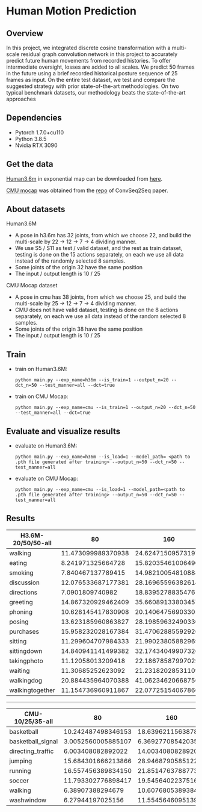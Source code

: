 # Human Motion Prediction 

## Overview




  In this project, we integrated discrete cosine transformation with a multi-scale residual graph convolution network in this project to accurately predict future human movements from recorded histories. To offer intermediate oversight, losses are added to all scales. We predict 50 frames in the future using a brief recorded historical posture sequence of 25 frames as input. On the entire test dataset, we test and compare the suggested strategy with prior state-of-the-art methodologies. On two typical benchmark datasets, our methodology beats the state-of-the-art approaches

## Dependencies

* Pytorch 1.7.0+cu110
* Python 3.8.5
* Nvidia RTX 3090

## Get the data
[Human3.6m](http://vision.imar.ro/human3.6m/description.php) in exponential map can be downloaded from [here](http://www.cs.stanford.edu/people/ashesh/h3.6m.zip).

[CMU mocap](http://mocap.cs.cmu.edu/) was obtained from the [repo](https://github.com/chaneyddtt/Convolutional-Sequence-to-Sequence-Model-for-Human-Dynamics) of ConvSeq2Seq paper.

## About datasets

Human3.6M

+ A pose in h3.6m has 32 joints, from which we choose 22, and build the multi-scale by 22 -> 12 -> 7 -> 4 dividing manner.
+ We use S5 / S11 as test / valid dataset, and the rest as train dataset, testing is done on the 15 actions separately, on each we use all data instead of the randomly selected 8 samples.
+ Some joints of the origin 32 have the same position
+ The input / output length is 10 / 25

CMU Mocap dataset

+ A pose in cmu has 38 joints, from which we choose 25, and build the multi-scale by 25 -> 12 -> 7 -> 4 dividing manner.
+ CMU does not have valid dataset, testing is done on the 8 actions separately, on each we use all data instead of the random selected 8 samples.
+ Some joints of the origin 38 have the same position
+ The input / output length is 10 / 25

## Train

+ train on Human3.6M:

  `python main.py --exp_name=h36m --is_train=1 --output_n=20 --dct_n=50 --test_manner=all --dct=true`

+ train on CMU Mocap:

  `python main.py --exp_name=cmu --is_train=1 --output_n=20 --dct_n=50 --test_manner=all --dct=true`


## Evaluate and visualize results

+ evaluate on Human3.6M:

  `python main.py --exp_name=h36m --is_load=1 --model_path= <path to .pth file generated after training> --output_n=50 --dct_n=50 --test_manner=all`

+ evaluate on CMU Mocap: 
  
  `python main.py --exp_name=cmu --is_load=1 --model_path=<path to .pth file generated after training> --output_n=50 --dct_n=50 --test_manner=all`

## Results

H3.6M-20/50/50-all| 80                 | 160                | 320                | 400                | 560                | 1000               | 
|-----------------|--------------------|--------------------|--------------------|--------------------|--------------------|--------------------|
| walking         | 11.473099989370938 | 24.624715095731972 | 38.55695128151828  | 46.485453865409    | 54.09193766083292  | 63.60718147907753  |
| eating          | 8.241971325664728  | 15.820354610064904 | 31.103194199398384 | 40.26217926430223  | 52.27206544193631  | 77.3673984154661   |
| smoking         | 7.840467137789415  | 14.982100548108887 | 29.699002742012116 | 39.483276536410415 | 49.560906652284075 | 73.0815682303758   |
| discussion      | 12.076533687177381 | 28.169655963826145 | 58.637938025436746 | 71.1026042068472   | 89.77804232738842  | 115.86206428992429 |
| directions      | 7.0901809740982    | 18.83952788354761  | 45.25037403597105  | 54.07548905053886  | 69.72809388261439  | 101.42853340763372 |
| greeting        | 14.867320929462409 | 35.660891338034574 | 77.26229165444155  | 95.31917893782104  | 116.99108407532518 | 145.73854156614973 |
| phoning         | 10.628145417830908 | 20.140647569033057 | 40.12352180853908  | 51.59667678902612  | 69.75929481687015  | 104.32955535575844 |
| posing          | 13.623185960863827 | 28.198596324903303 | 66.86566589661822  | 84.87406825233613  | 116.75462255680925 | 172.54827358671136 |
| purchases       | 15.958232028167384 | 31.470628855929263 | 65.77912421210594  | 81.50556742044536  | 103.29616854055429 | 140.1607356300925  |
| sitting         | 11.299604707984333 | 21.990238058829693 | 46.07921315810751  | 59.52790379916207  | 77.22196270422052  | 119.27347416717377 |
| sittingdown     | 14.840941141499382 | 32.17434049907326  | 62.90062621354873  | 75.48502872091632  | 103.94367646393101 | 157.25899622486847 |
| takingphoto     | 11.12058013209418  | 22.186785879970294 | 46.53823168878216  | 57.23889529967435  | 77.71301640112748  | 122.86793247257235 |
| waiting         | 11.30685252623092  | 21.23182028531109  | 48.53389942331784  | 60.45024104186935  | 76.0864070695311   | 104.83289295996109 |
| walkingdog      | 20.884435964070388 | 41.06234620668756  | 80.32721643067664  | 91.3070495621277   | 112.33347638112562 | 147.36855750014266 |
| walkingtogether | 11.154736960911867 | 22.077251540678667 | 35.60193419253564  | 43.08125386155917  | 53.303694772974595 | 64.22133718583802  |

****

|CMU-10/25/35-all   | 80                 | 160                | 320                 | 400                | 560                 | 1000               |
|-------------------|--------------------|--------------------|---------------------|--------------------|---------------------|--------------------|
| basketball        | 10.242487498346153 | 18.63962115638782  | 36.04137525902938   | 45.855150906289217 | 60.629692129712631  | 86.935806856317623 |
| basketball_signal | 3.0052560005885107 | 6.3692770854203584 | 12.9509714775020516 | 16.97734159921188  | 27.1635307589277679 | 49.903279756016    |
| directing_traffic | 6.003408082892022  | 14.003408082892022 | 29.6349963023095    | 37.220475428520    | 60.488932513307664  | 115.1975532513753  |
| jumping           | 15.684301666213866 | 28.9468790585122   | 57.395946892827031  | 69.062247732636693 | 92.85818992033665   | 126.4195408609157  |
| running           | 16.557456389834150 | 21.851476378877315 | 30.229165809096323  | 33.038315146077360 | 35.6914941522888    | 41.6008927171899   |
| soccer            | 11.793302776898417 | 19.545640223751613 | 35.4551267498754    | 46.931107470694894 | 65.89817177263369   | 100.54471112731630 |
| walking           | 6.38907388294679   | 10.60768053893843  | 16.80164150194786   | 20.67280076960615  | 26.12820587608290   | 36.286492756191    |
| washwindow        | 6.27944197025156   | 11.55456460951392  | 24.94162868592245   | 29.64071033285404  | 46.02909824688188   | 70.51355700475477  |
